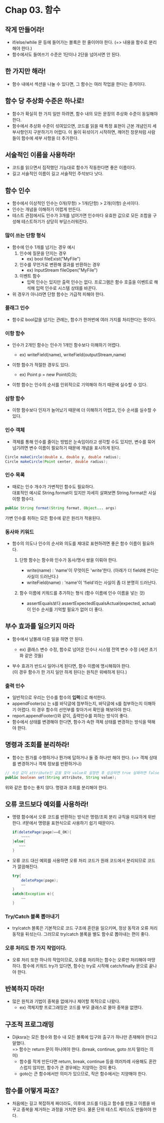 # Chap 03. 함수

## 작게 만들어라!

-   if/else/while 문 등에 들어가는 블록은 한 줄이어야 한다. (=> 내용을 함수로 분리해야 한다.)
-   함수에서도 들여쓰기 수준은 1단이나 2단을 넘어서면 안 된다.

## 한 가지만 해라!

-   함수 내에서 섹션을 나눌 수 있다면, 그 함수는 여러 작업을 한다는 증거이다.

## 함수 당 추상화 수준은 하나로!

-   함수가 확실히 한 가지 일만 하려면, 함수 내의 모든 문장의 추상화 수준이 동일해야 한다.
-   함수에서 추상화 수준이 섞여있으면, 코드를 읽을 때 특정 표현이 근본 개념인지 세부사항인지 구분하기가 어렵다. 이 둘이 뒤섞이기 시작하면, 깨어진 창문처럼 사람들이 함수에 세부 사항을 더 추가한다.

## 서술적인 이름을 사용하라!

-   코드를 읽으면서 짐작했던 기능대로 함수가 작동한다면 좋은 이름이다.
-   길고 서술적인 이름이 길고 서술적인 주석보다 낫다.

## 함수 인수

-   함수에서 이상적인 인수는 0개(무항) > 1개(단항) > 2개(이항) 순서이다.
-   인수는 개념을 이해하기 어렵게 만든다.
-   테스트 관점에서도 인수가 3개를 넘어가면 인수마다 유효한 값으로 모든 조합을 구성해 테스트하기가 상당히 부담스러워진다.

### 많이 쓰는 단항 형식

-   함수에 인수 1개를 넘기는 경우 예시
    1. 인수에 질문을 던지는 경우
        - ex) bool fileExist("MyFile")
    2. 인수를 무언가로 변환해 결과를 반환하는 경우
        - ex) InputStream fileOpen("MyFile")
    3. 이벤트 함수
        - 입력 인수는 있지만 출력 인수는 없다. 프로그램은 함수 호출을 이벤트로 해석해 입력 인수로 시스템 상태를 바꾼다.
-   위 경우가 아니라면 단항 함수는 가급적 피해야 한다.

### 플래그 인수

-   함수로 bool값을 넘기는 관례는, 함수가 한꺼번에 여러 가지를 처리한다는 뜻이다.

### 이항 함수

-   인수가 2개인 함수는 인수가 1개인 함수보다 이해하기 어렵다.

    -   ex) writeField(name), writeField(outputStream,name)

-   이항 함수가 적절한 경우도 있다.

    -   ex) Point p = new Point(0,0);

-   이항 함수는 인수의 순서를 인위적으로 기억해야 하기 때문에 실수할 수 있다.

### 삼항 함수

-   이항 함수보다 인자가 늘어났기 때문에 더 이해하기 어렵고, 인수 순서를 실수할 수 있다.

### 인수 객체

-   객체를 통해 인수를 줄이는 방법은 눈속임이라고 생각할 수도 있지만, 변수를 묶어 넘기려면 변수 이름이 필요하기 때문에 개념을 표시하게 된다.

```java
Circle makeCircle(double x, double y, double radius);
Circle makeCircle(Point center, double radius);
```

### 인수 목록

-   때로는 인수 개수가 가변적인 함수도 필요하다.  
    대표적인 예시로 String.format이 있지만 자세히 살펴보면 String.format은 사실 이항 함수다.

```java
public String format(String format, Object... args)
```

가변 인수를 취하는 모든 함수에 같은 원리가 적용된다.

### 동사와 키워드

-   함수의 의도나 인수의 순서와 의도를 제대로 표현하려면 좋은 함수 이름이 필요하다.

    1. 단항 함수는 함수와 인수가 동사/명사 쌍을 이뤄야 한다.

        - write(name) : 'name'이 무엇이든 'write'한다. (아래가 더 field에 쓴다는 사실이 드러난다.)
        - writeField(name) : 'name'이 'field'라는 사실이 좀 더 분명히 드러난다.

    2. 함수 이름에 키워드를 추가하는 형식 (함수 이름에 인수 이름을 넣는 것)
        - assertEquals보다 assertExpectedEqualsActual(expected, actual)이 인수 순서를 기억할 필요가 없어 더 좋다.

## 부수 효과를 일으키지 마라

-   함수에서 남몰래 다른 일을 하면 안 된다.

    -   ex) 클래스 변수 수정, 함수로 넘어온 인수나 시스템 전역 변수 수정 (세션 초기화 같은 것들)

-   부수 효과가 반드시 일어나게 된다면, 함수 이름에 명시해줘야 한다.  
     (이 경우 함수가 한 가지 일만 하게 된다는 원칙은 위배하게 된다.)

### 출력 인수

-   일반적으로 우리는 인수를 함수의 **입력**으로 해석한다.
-   appendFooter(s) 는 s를 바닥글에 첨부하는지, 바닥글에 s를 첨부하는지 이해하기 어렵다. 이 경우 함수의 선언부를 찾아가서 확인을 해보아야 한다.
-   report.appendFooter()와 같이, 출력인수를 피하는 방식이 좋다.
-   함수에서 상태를 변경해야 한다면, 함수가 속한 객체 상태를 변경하는 방식을 택해야 한다.

## 명령과 조회를 분리하라!

-   함수는 뭔가를 수행하거나 뭔가에 답하거나 둘 중 하나만 해야 한다. (=> 객체 상태를 변경하거나 객체 정보를 반환하거나)

```java
// 속성 값이 attribute인 값을 찾아 value로 설정한 후 성공하면 true 실패하면 false 반환
public boolean set(String attribute, String value);
```

위와 같은 함수는 좋지 않다. 명령과 조회를 분리해야 한다.

## 오류 코드보다 예외를 사용하라!

-   명령 함수에서 오류 코드를 반환하는 방식은 명령/조회 분리 규칙을 미묘하게 위반한다. if문에서 명령을 표현식으로 사용하기 쉽기 때문이다.
    ```java
    if(deletePage(page)==E_OK){
        ~~~~
    }else{
       ~~~
    }
    ```
-   오류 코드 대신 예외를 사용하면 오류 처리 코드가 원래 코드에서 분리되므로 코드가 깔끔해진다.
    ```java
    try{
        deletePage(page);
        ~~
    }
    catch(Exception e){
        ~~
    }
    ```

### Try/Catch 블록 뽑아내기

-   try/catch 블록은 기본적으로 코드 구조에 혼란을 일으키며, 정상 동작과 오류 처리 동작을 뒤섞는다. 그러므로 try/catch 블록을 별도 함수로 뽑아내는 편이 좋다.

### 오류 처리도 한 가지 작업이다.

-   오류 처리 또한 하나의 작업이므로, 오류를 처리하는 함수는 오류만 처리해야 마땅하다. 함수에 키워드 try가 있다면, 함수는 try로 시작해 catch/finally 문으로 끝나야 한다.

## 반복하지 마라!

-   많은 원칙과 기법이 중복을 없애거나 제어할 목적으로 나왔다.
    -   ex) 객체지향 프로그래밍은 코드를 부모 클래스로 몰아 중복을 없앤다.

## 구조적 프로그래밍

-   Dijksra는 모든 함수와 함수 내 모든 블록에 입구와 출구가 하나만 존재해야 한다고 말했다.  
     => 함수는 return 문이 하나여야 한다. (break, continue, goto 쓰지 말라는 의미)
    -   함수를 작게 만든다면 return, break, continue 등을 여러차례 사용해도 혼란스럽지 않지만, 함수가 큰 경우에는 지양하는 것이 좋다.
    -   goto는 큰 함수에서만 의미가 있으므로, 작은 함수에서는 지양해야 한다.

## 함수를 어떻게 짜죠?

-   처음에는 길고 복잡하게 짜더라도, 이후에 코드를 다듬고 함수를 만들고 이름을 바꾸고 중복을 제거하는 과정을 거치면 된다. 물론 단위 테스트 케이스도 만들어야 한다.
